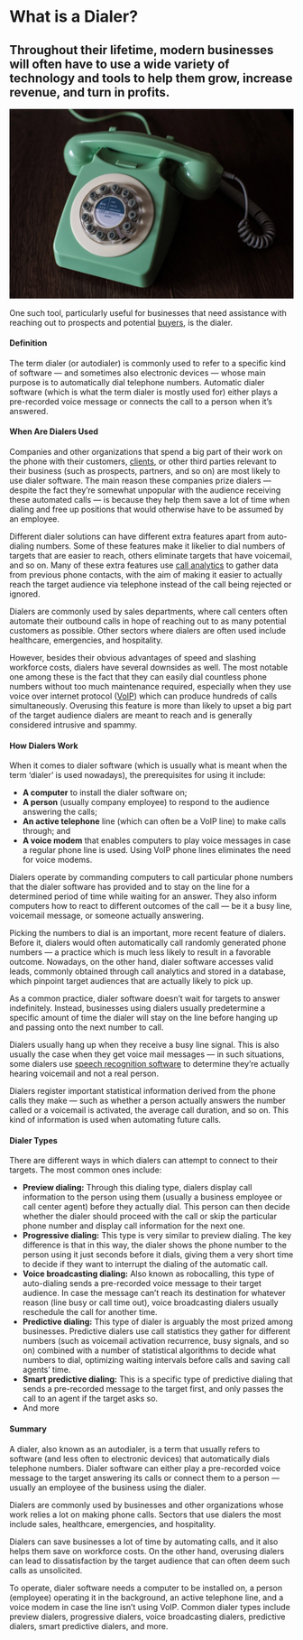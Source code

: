 # What is a Dialer?

## Throughout their lifetime, modern businesses will often have to use a wide variety of technology and tools to help them grow, increase revenue, and turn in profits.

![Dialer](./img/twenty20_f00239da-0658-4223-882e-65c814fd94f1.webp)

One such tool, particularly useful for businesses that need assistance with reaching out to prospects and potential [buyers](https://rev.team/kb/what-is-buyer), is the dialer.

#### Definition

The term dialer (or autodialer) is commonly used to refer to a specific kind of software — and sometimes also electronic devices — whose main purpose is to automatically dial telephone numbers. Automatic dialer software (which is what the term dialer is mostly used for) either plays a pre-recorded voice message or connects the call to a person when it’s answered. 

#### When Are Dialers Used

Companies and other organizations that spend a big part of their work on the phone with their customers, [clients](https://rev.team/kb/what-is-a-client), or other third parties relevant to their business (such as prospects, partners, and so on) are most likely to use dialer software. The main reason these companies prize dialers — despite the fact they’re somewhat unpopular with the audience receiving these automated calls — is because they help them save a lot of time when dialing and free up positions that would otherwise have to be assumed by an employee. 

Different dialer solutions can have different extra features apart from auto-dialing numbers. Some of these features make it likelier to dial numbers of targets that are easier to reach, others eliminate targets that have voicemail, and so on. Many of these extra features use [call analytics](https://www.cxtoday.com/analytics/what-is-call-analytics-interaction-analytics/) to gather data from previous phone contacts, with the aim of making it easier to actually reach the target audience via telephone instead of the call being rejected or ignored.

Dialers are commonly used by sales departments, where call centers often automate their outbound calls in hope of reaching out to as many potential customers as possible. Other sectors where dialers are often used include healthcare, emergencies, and hospitality.

However, besides their obvious advantages of speed and slashing workforce costs, dialers have several downsides as well. The most notable one among these is the fact that they can easily dial countless phone numbers without too much maintenance required, especially when they use voice over internet protocol ([VoIP](https://www.voip-info.org/what-is-voip/)) which can produce hundreds of calls simultaneously. Overusing this feature is more than likely to upset a big part of the target audience dialers are meant to reach and is generally considered intrusive and spammy.

#### How Dialers Work

When it comes to dialer software (which is usually what is meant when the term ‘dialer’ is used nowadays), the prerequisites for using it include:

* **A computer** to install the dialer software on;
* **A person** (usually company employee) to respond to the audience answering the calls;
* **An active telephone** line (which can often be a VoIP line) to make calls through; and
* **A voice modem** that enables computers to play voice messages in case a regular phone line is used. Using VoIP phone lines eliminates the need for voice modems. 

Dialers operate by commanding computers to call particular phone numbers that the dialer software has provided and to stay on the line for a determined period of time while waiting for an answer. They also inform computers how to react to different outcomes of the call — be it a busy line, voicemail message, or someone actually answering.

Picking the numbers to dial is an important, more recent feature of dialers. Before it, dialers would often automatically call randomly generated phone numbers — a practice which is much less likely to result in a favorable outcome. Nowadays, on the other hand, dialer software accesses valid leads, commonly obtained through call analytics and stored in a database, which pinpoint target audiences that are actually likely to pick up. 

As a common practice, dialer software doesn’t wait for targets to answer indefinitely. Instead, businesses using dialers usually predetermine a specific amount of time the dialer will stay on the line before hanging up and passing onto the next number to call. 

Dialers usually hang up when they receive a busy line signal. This is also usually the case when they get voice mail messages — in such situations, some dialers use [speech recognition software](https://www.callrail.com/blog/speech-recognition-software/) to determine they’re actually hearing voicemail and not a real person. 

Dialers register important statistical information derived from the phone calls they make — such as whether a person actually answers the number called or a voicemail is activated, the average call duration, and so on. This kind of information is used when automating future calls.

#### Dialer Types

There are different ways in which dialers can attempt to connect to their targets. The most common ones include:

* **Preview dialing:** Through this dialing type, dialers display call information to the person using them (usually a business employee or call center agent) before they actually dial. This person can then decide whether the dialer should proceed with the call or skip the particular phone number and display call information for the next one.
* **Progressive dialing​:** This type is very similar to preview dialing. The key difference is that in this way, the dialer shows the phone number to the person using it just seconds before it dials, giving them a very short time to decide if they want to interrupt the dialing of the automatic call.
* **Voice broadcasting dialing:** Also known as robocalling, this type of auto-dialing sends a pre-recorded voice message to their target audience. In case the message can’t reach its destination for whatever reason (line busy or call time out), voice broadcasting dialers usually reschedule the call for another time.
* **Predictive dialing:** This type of dialer is arguably the most prized among businesses. Predictive dialers use call statistics they gather for different numbers (such as voicemail activation recurrence, busy signals, and so on) combined with a number of statistical algorithms to decide what numbers to dial, optimizing waiting intervals before calls and saving call agents’ time.
* **Smart predictive dialing:** This is a specific type of predictive dialing that sends a pre-recorded message to the target first, and only passes the call to an agent if the target asks so.
* And more

#### Summary

A dialer, also known as an autodialer, is a term that usually refers to software (and less often to electronic devices) that automatically dials telephone numbers. Dialer software can either play a pre-recorded voice message to the target answering its calls or connect them to a person — usually an employee of the business using the dialer. 

Dialers are commonly used by businesses and other organizations whose work relies a lot on making phone calls. Sectors that use dialers the most include sales, healthcare, emergencies, and hospitality.

Dialers can save businesses a lot of time by automating calls, and it also helps them save on workforce costs. On the other hand, overusing dialers can lead to dissatisfaction by the target audience that can often deem such calls as unsolicited.

To operate, dialer software needs a computer to be installed on, a person (employee) operating it in the background, an active telephone line, and a voice modem in case the line isn’t using VoIP. Common dialer types include preview dialers, progressive dialers, voice broadcasting dialers, predictive dialers, smart predictive dialers, and more.
